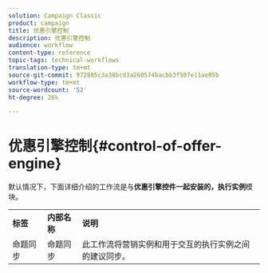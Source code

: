 ```yaml
---
solution: Campaign Classic
product: campaign
title: 优惠引擎控制
description: 优惠引擎控制
audience: workflow
content-type: reference
topic-tags: technical-workflows
translation-type: tm+mt
source-git-commit: 972885c3a38bcd3a260574bacbb3f507e11ae05b
workflow-type: tm+mt
source-wordcount: '52'
ht-degree: 26%

---
```



# 优惠引擎控制{#control-of-offer-engine}

默认情况下，下面详细介绍的工作流是与&#x200B;**优惠引擎控件一起安装的，执行实例**&#x200B;模块。

<table> 
 <tbody> 
  <tr> 
   <td> <strong>标签</strong><br /> </td> 
   <td> <strong>内部名称</strong><br /> </td> 
   <td> <strong>说明</strong><br /> </td> 
  </tr> 
  <tr> 
   <td> <span class="uicontrol">命题同步</span> <br /> </td> 
   <td> <span class="uicontrol">命题同步</span> <br /> </td> 
   <td> 此工作流将营销实例和用于交互的执行实例之间的建议同步。<br /> </td> 
  </tr> 
 </tbody> 
</table>


